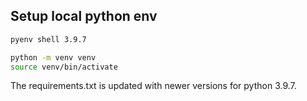 
## Setup local python env

```sh
pyenv shell 3.9.7

python -m venv venv
source venv/bin/activate
```

The requirements.txt is updated with newer versions for python 3.9.7.
